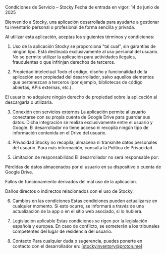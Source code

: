 Condiciones de Servicio – Stocky
Fecha de entrada en vigor: 14 de junio de 2025

Bienvenido a Stocky, una aplicación desarrollada para ayudarte a gestionar tu inventario personal o profesional de forma sencilla y privada.

Al utilizar esta aplicación, aceptas los siguientes términos y condiciones:

1. Uso de la aplicación
Stocky se proporciona "tal cual", sin garantías de ningún tipo. Está destinada exclusivamente al uso personal del usuario. No se permite utilizar la aplicación para actividades ilegales, fraudulentas o que infrinjan derechos de terceros.

2. Propiedad intelectual
Todo el código, diseño y funcionalidad de la aplicación son propiedad del desarrollador, salvo aquellos elementos que pertenezcan a terceros (por ejemplo, bibliotecas de código abiertas, APIs externas, etc.).

El usuario no adquiere ningún derecho de propiedad sobre la aplicación al descargarla o utilizarla.

3. Conexión con servicios externos
La aplicación permite al usuario conectarse con su propia cuenta de Google Drive para guardar sus datos. Dicha integración se realiza exclusivamente entre el usuario y Google. El desarrollador no tiene acceso ni recopila ningún tipo de información contenida en el Drive del usuario.

4. Privacidad
Stocky no recopila, almacena ni transmite datos personales del usuario. Para más información, consulta la Política de Privacidad.

5. Limitación de responsabilidad
El desarrollador no será responsable por:

Pérdidas de datos almacenados por el usuario en su dispositivo o cuenta de Google Drive.

Fallos de funcionamiento derivados del mal uso de la aplicación.

Daños directos o indirectos relacionados con el uso de Stocky.

6. Cambios en las condiciones
Estas condiciones pueden actualizarse en cualquier momento. Si esto ocurre, se informará a través de una actualización de la app o en el sitio web asociado, si lo hubiera.

7. Legislación aplicable
Estas condiciones se rigen por la legislación española y europea. En caso de conflicto, se someterán a los tribunales competentes del lugar de residencia del usuario.

8. Contacto
Para cualquier duda o sugerencia, puedes ponerte en contacto con el desarrollador en:
[stockyinventory@proton.me]